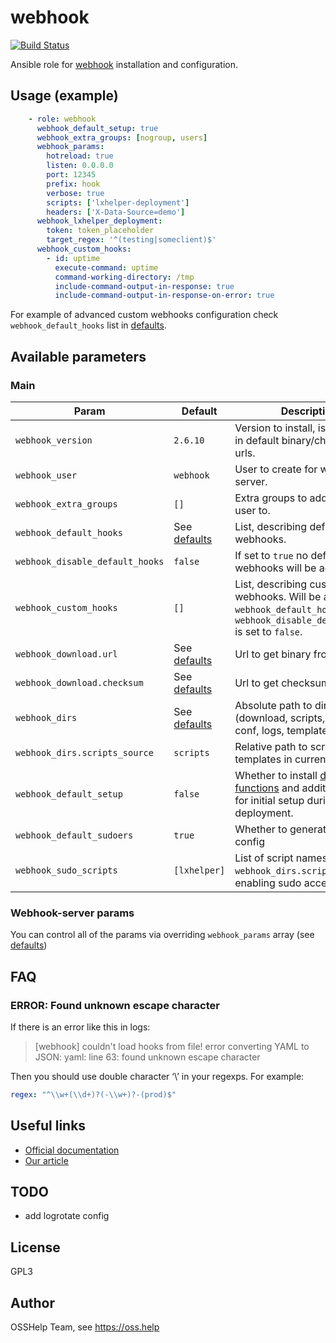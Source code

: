 # webhook

[![Build Status](https://drone.osshelp.ru/api/badges/ansible/webhook/status.svg)](https://drone.osshelp.ru/ansible/webhook)

Ansible role for [webhook](https://github.com/adnanh/webhook) installation and configuration.

## Usage (example)

```yaml
    - role: webhook
      webhook_default_setup: true
      webhook_extra_groups: [nogroup, users]
      webhook_params:
        hotreload: true
        listen: 0.0.0.0
        port: 12345
        prefix: hook
        verbose: true
        scripts: ['lxhelper-deployment']
        headers: ['X-Data-Source=demo']
      webhook_lxhelper_deployment:
        token: token_placeholder
        target_regex: '^(testing|someclient)$'
      webhook_custom_hooks:
        - id: uptime
          execute-command: uptime
          command-working-directory: /tmp
          include-command-output-in-response: true
          include-command-output-in-response-on-error: true
```

For example of advanced custom webhooks configuration check `webhook_default_hooks` list in [defaults](defaults/main.yml).

## Available parameters

### Main

| Param | Default | Description |
| -------- | -------- | -------- |
| `webhook_version` | `2.6.10` | Version to install, is being used in default binary/checksum urls. |
| `webhook_user` | `webhook` | User to create for webhook-server. |
| `webhook_extra_groups` | `[]` | Extra groups to add created user to. |
| `webhook_default_hooks` | See [defaults](defaults/main.yml) | List, describing default webhooks. |
| `webhook_disable_default_hooks` | `false` | If set to `true` no default webhooks will be added. |
| `webhook_custom_hooks` | `[]` | List, describing custom webhooks. Will be appended to `webhook_default_hooks` if `webhook_disable_default_hooks` is set to `false`. |
| `webhook_download.url` | See [defaults](defaults/main.yml) | Url to get binary from. |
| `webhook_download.checksum` | See [defaults](defaults/main.yml) | Url to get checksums from. |
| `webhook_dirs` | See [defaults](defaults/main.yml) | Absolute path to directories (download, scripts, binary, conf, logs, templates) |
| `webhook_dirs.scripts_source` | `scripts` | Relative path to scripts j2-templates in current repository |
| `webhook_default_setup` | `false` | Whether to install [deploy-functions](https://gitea.osshelp.ru/ansible/deploy-functions) and additional stuff for initial setup during deployment. |
| `webhook_default_sudoers` | `true` |  Whether to generate sudoers.d config |
| `webhook_sudo_scripts` | `[lxhelper]` | List of script names in `webhook_dirs.scripts` for enabling sudo access to |

### Webhook-server params

You can control all of the params via overriding `webhook_params` array (see [defaults](defaults/main.yml))

## FAQ

### ERROR: Found unknown escape character

If there is an error like this in logs:

> [webhook] couldn't load hooks from file! error converting YAML to JSON: yaml: line 63: found unknown escape character

Then you should use double character ‘\’ in your regexps. For example:

```yaml
regex: "^\\w+(\\d+)?(-\\w+)?-(prod)$"
```

## Useful links

- [Official documentation](https://github.com/adnanh/webhook/tree/master/docs)
- [Our article](https://oss.help/kb3989)

## TODO

- add logrotate config

## License

GPL3

## Author

OSSHelp Team, see <https://oss.help>

